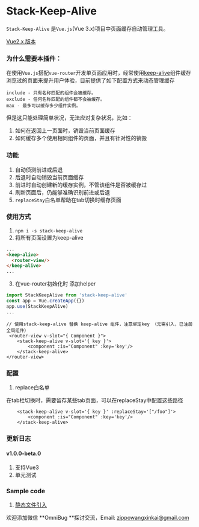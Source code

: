 # Stack-Keep-Alive
`Stack-Keep-Alive` 是`Vue.js`(Vue 3.x)项目中页面缓存自动管理工具。

[Vue2.x 版本](https://github.com/Zippowxk/vue-router-keep-alive-helper)


### 为什么需要本插件：
在使用```Vue.js```搭配```vue-router```开发单页面应用时，经常使用[keep-alive](https://vuejs.org/v2/api/#keep-alive)组件缓存浏览过的页面来提升用户体验，目前提供了如下配置方式来动态管理缓存
```
include - 只有名称匹配的组件会被缓存。
exclude - 任何名称匹配的组件都不会被缓存。
max - 最多可以缓存多少组件实例。
```
但是这只能处理简单状况，无法应对复杂状况，比如：

1. 如何在返回上一页面时，销毁当前页面缓存
2. 如何缓存多个使用相同组件的页面，并且有针对性的销毁

### 功能

1. 自动侦测前进或后退
2. 后退时自动销毁当前页面缓存
3. 前进时自动创建新的缓存实例，不管该组件是否被缓存过
4. 刷新页面后，仍能够准确识别前进或后退
5. `replaceStay`白名单帮助在tab切换时缓存页面

### 使用方式

1. ```npm i -s stack-keep-alive```
2. 将所有页面设置为keep-alive
```html
...
<keep-alive>
  <router-view/>
</keep-alive>
...
```
3. 在vue-router初始化时 添加helper
```javascript
import StackKeepAlive from 'stack-keep-alive'
const app = Vue.createApp({})
app.use(StackKeepAlive)
...
```

```vue
// 使用stack-keep-alive 替换 keep-alive 组件，注意绑定key （无需引入，已注册全局组件）
 <router-view v-slot="{ Component }">
    <stack-keep-alive v-slot='{ key }'> 
        <component :is="Component" :key='key'/>
    </stack-keep-alive>
</router-view>
```

### 配置

1. replace白名单
  
  在tab栏切换时，需要留存某些tab页面，可以在replaceStay中配置这些路径
```vue
    <stack-keep-alive v-slot='{ key }' :replaceStay='["/foo"]'> 
        <component :is="Component" :key='key'/>
    </stack-keep-alive>
```

### 更新日志
#### v1.0.0-beta.0
1. 支持Vue3
2. 单元测试

### Sample code

1. [静态文件引入](./examples/)

欢迎添加微信 **OmniBug **探讨交流，Email: zippowangxinkai@gmail.com

<!-- ALL-CONTRIBUTORS-LIST:START - Do not remove or modify this section -->
<!-- prettier-ignore-start -->
<!-- markdownlint-disable -->
<!-- markdownlint-restore -->
<!-- prettier-ignore-end -->

<!-- ALL-CONTRIBUTORS-LIST:END -->